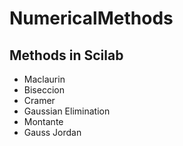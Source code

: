 # NumericalMethods

## Methods in Scilab

 - Maclaurin
 - Biseccion
 - Cramer
 - Gaussian Elimination
 - Montante
 - Gauss Jordan
